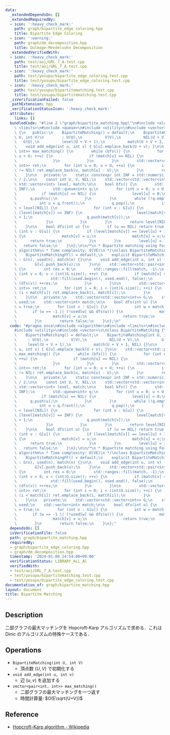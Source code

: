 ```yaml
---
data:
  _extendedDependsOn: []
  _extendedRequiredBy:
  - icon: ':heavy_check_mark:'
    path: graph/bipartite_edge_coloring.hpp
    title: Bipartite Edge Coloring
  - icon: ':warning:'
    path: graph/dm_decomposition.hpp
    title: Dulmage-Mendelsohn Decomposition
  _extendedVerifiedWith:
  - icon: ':heavy_check_mark:'
    path: test/aoj/GRL_7_A.test.cpp
    title: test/aoj/GRL_7_A.test.cpp
  - icon: ':heavy_check_mark:'
    path: test/yosupo/bipartite_edge_coloring.test.cpp
    title: test/yosupo/bipartite_edge_coloring.test.cpp
  - icon: ':heavy_check_mark:'
    path: test/yosupo/bipartitematching.test.cpp
    title: test/yosupo/bipartitematching.test.cpp
  _isVerificationFailed: false
  _pathExtension: hpp
  _verificationStatusIcon: ':heavy_check_mark:'
  attributes:
    links: []
  bundledCode: "#line 2 \"graph/bipartite_matching.hpp\"\n#include <algorithm>\n#include\
    \ <limits>\n#include <queue>\n#include <utility>\n#include <vector>\n\nclass BipartiteMatching\
    \ {\n   public:\n    BipartiteMatching() = default;\n    BipartiteMatching(int\
    \ U, int V)\n        : U(U),\n          V(V),\n          NIL(U + V),\n       \
    \   G(U),\n          level(U + V + 1),\n          match(U + V + 1, NIL) {}\n\n\
    \    void add_edge(int u, int v) { G[u].emplace_back(U + v); }\n\n    std::vector<std::pair<int,\
    \ int>> max_matching() {\n        while (bfs()) {\n            for (int u = 0;\
    \ u < U; ++u) {\n                if (match[u] == NIL) {\n                    dfs(u);\n\
    \                }\n            }\n        }\n        std::vector<std::pair<int,\
    \ int>> ret;\n        for (int u = 0; u < U; ++u) {\n            if (match[u]\
    \ != NIL) ret.emplace_back(u, match[u] - U);\n        }\n        return ret;\n\
    \    }\n\n   private:\n    static constexpr int INF = std::numeric_limits<int>::max()\
    \ / 2;\n\n    const int U, V, NIL;\n    std::vector<std::vector<int>> G;\n   \
    \ std::vector<int> level, match;\n\n    bool bfs() {\n        std::ranges::fill(level,\
    \ INF);\n        std::queue<int> q;\n        for (int u = 0; u < U; ++u) {\n \
    \           if (match[u] == NIL) {\n                level[u] = 0;\n          \
    \      q.push(u);\n            }\n        }\n        while (!q.empty()) {\n  \
    \          int u = q.front();\n            q.pop();\n            if (level[u]\
    \ < level[NIL]) {\n                for (int v : G[u]) {\n                    if\
    \ (level[match[v]] == INF) {\n                        level[match[v]] = level[u]\
    \ + 1;\n                        q.push(match[v]);\n                    }\n   \
    \             }\n            }\n        }\n        return level[NIL] != INF;\n\
    \    }\n\n    bool dfs(int u) {\n        if (u == NIL) return true;\n        for\
    \ (int v : G[u]) {\n            if (level[match[v]] == level[u] + 1 && dfs(match[v]))\
    \ {\n                match[v] = u;\n                match[u] = v;\n          \
    \      return true;\n            }\n        }\n        level[u] = INF;\n     \
    \   return false;\n    }\n};\n\n/*\n * Bipartite matching using Ford-Fulkerson\
    \ algorithm\n * Time complexity: O(VE)\n */\nclass BipartiteMatchingFF {\n   public:\n\
    \    BipartiteMatchingFF() = default;\n    explicit BipartiteMatchingFF(int n)\
    \ : G(n), used(n), match(n) {}\n\n    void add_edge(int u, int v) {\n        G[u].push_back(v);\n\
    \        G[v].push_back(u);\n    }\n\n    std::vector<std::pair<int, int>> max_matching()\
    \ {\n        int res = 0;\n        std::ranges::fill(match, -1);\n        for\
    \ (int v = 0; v < (int)G.size(); ++v) {\n            if (match[v] == -1) {\n \
    \               std::fill(used.begin(), used.end(), false);\n                if\
    \ (dfs(v)) ++res;\n            }\n        }\n\n        std::vector<std::pair<int,\
    \ int>> ret;\n        for (int i = 0; i < (int)G.size(); ++i) {\n            if\
    \ (i < match[i]) ret.emplace_back(i, match[i]);\n        }\n        return ret;\n\
    \    }\n\n   private:\n    std::vector<std::vector<int>> G;\n    std::vector<bool>\
    \ used;\n    std::vector<int> match;\n\n    bool dfs(int u) {\n        used[u]\
    \ = true;\n        for (int v : G[u]) {\n            int w = match[v];\n     \
    \       if (w == -1 || (!used[w] && dfs(w))) {\n                match[u] = v;\n\
    \                match[v] = u;\n                return true;\n            }\n\
    \        }\n        return false;\n    }\n};\n"
  code: "#pragma once\n#include <algorithm>\n#include <limits>\n#include <queue>\n\
    #include <utility>\n#include <vector>\n\nclass BipartiteMatching {\n   public:\n\
    \    BipartiteMatching() = default;\n    BipartiteMatching(int U, int V)\n   \
    \     : U(U),\n          V(V),\n          NIL(U + V),\n          G(U),\n     \
    \     level(U + V + 1),\n          match(U + V + 1, NIL) {}\n\n    void add_edge(int\
    \ u, int v) { G[u].emplace_back(U + v); }\n\n    std::vector<std::pair<int, int>>\
    \ max_matching() {\n        while (bfs()) {\n            for (int u = 0; u < U;\
    \ ++u) {\n                if (match[u] == NIL) {\n                    dfs(u);\n\
    \                }\n            }\n        }\n        std::vector<std::pair<int,\
    \ int>> ret;\n        for (int u = 0; u < U; ++u) {\n            if (match[u]\
    \ != NIL) ret.emplace_back(u, match[u] - U);\n        }\n        return ret;\n\
    \    }\n\n   private:\n    static constexpr int INF = std::numeric_limits<int>::max()\
    \ / 2;\n\n    const int U, V, NIL;\n    std::vector<std::vector<int>> G;\n   \
    \ std::vector<int> level, match;\n\n    bool bfs() {\n        std::ranges::fill(level,\
    \ INF);\n        std::queue<int> q;\n        for (int u = 0; u < U; ++u) {\n \
    \           if (match[u] == NIL) {\n                level[u] = 0;\n          \
    \      q.push(u);\n            }\n        }\n        while (!q.empty()) {\n  \
    \          int u = q.front();\n            q.pop();\n            if (level[u]\
    \ < level[NIL]) {\n                for (int v : G[u]) {\n                    if\
    \ (level[match[v]] == INF) {\n                        level[match[v]] = level[u]\
    \ + 1;\n                        q.push(match[v]);\n                    }\n   \
    \             }\n            }\n        }\n        return level[NIL] != INF;\n\
    \    }\n\n    bool dfs(int u) {\n        if (u == NIL) return true;\n        for\
    \ (int v : G[u]) {\n            if (level[match[v]] == level[u] + 1 && dfs(match[v]))\
    \ {\n                match[v] = u;\n                match[u] = v;\n          \
    \      return true;\n            }\n        }\n        level[u] = INF;\n     \
    \   return false;\n    }\n};\n\n/*\n * Bipartite matching using Ford-Fulkerson\
    \ algorithm\n * Time complexity: O(VE)\n */\nclass BipartiteMatchingFF {\n   public:\n\
    \    BipartiteMatchingFF() = default;\n    explicit BipartiteMatchingFF(int n)\
    \ : G(n), used(n), match(n) {}\n\n    void add_edge(int u, int v) {\n        G[u].push_back(v);\n\
    \        G[v].push_back(u);\n    }\n\n    std::vector<std::pair<int, int>> max_matching()\
    \ {\n        int res = 0;\n        std::ranges::fill(match, -1);\n        for\
    \ (int v = 0; v < (int)G.size(); ++v) {\n            if (match[v] == -1) {\n \
    \               std::fill(used.begin(), used.end(), false);\n                if\
    \ (dfs(v)) ++res;\n            }\n        }\n\n        std::vector<std::pair<int,\
    \ int>> ret;\n        for (int i = 0; i < (int)G.size(); ++i) {\n            if\
    \ (i < match[i]) ret.emplace_back(i, match[i]);\n        }\n        return ret;\n\
    \    }\n\n   private:\n    std::vector<std::vector<int>> G;\n    std::vector<bool>\
    \ used;\n    std::vector<int> match;\n\n    bool dfs(int u) {\n        used[u]\
    \ = true;\n        for (int v : G[u]) {\n            int w = match[v];\n     \
    \       if (w == -1 || (!used[w] && dfs(w))) {\n                match[u] = v;\n\
    \                match[v] = u;\n                return true;\n            }\n\
    \        }\n        return false;\n    }\n};"
  dependsOn: []
  isVerificationFile: false
  path: graph/bipartite_matching.hpp
  requiredBy:
  - graph/bipartite_edge_coloring.hpp
  - graph/dm_decomposition.hpp
  timestamp: '2024-01-08 14:54:00+09:00'
  verificationStatus: LIBRARY_ALL_AC
  verifiedWith:
  - test/aoj/GRL_7_A.test.cpp
  - test/yosupo/bipartitematching.test.cpp
  - test/yosupo/bipartite_edge_coloring.test.cpp
documentation_of: graph/bipartite_matching.hpp
layout: document
title: Bipartite Matching
---
```


## Description

二部グラフの最大マッチングを Hopcroft-Karp アルゴリズムで求める．これは Dinic のアルゴリズムの特殊ケースである．

## Operations

- `BipartiteMatching(int U, int V)`
    - 頂点数 $(U, V)$ で初期化する
- `void add_edge(int u, int v)`
    - 辺 $(u, v)$ を追加する
- `vector<pair<int, int>> max_matching()`
    - 二部グラフの最大マッチングを一つ返す
    - 時間計算量: $O(E\sqrt{U+V})$

## Reference

- [Hopcroft–Karp algorithm - Wikipedia](https://en.wikipedia.org/wiki/Hopcroft%E2%80%93Karp_algorithm)
